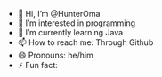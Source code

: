 - 👋 Hi, I’m @HunterOma
- 👀 I’m interested in programming
- 🌱 I’m currently learning Java
- 📫 How to reach me: Through Github
- 😄 Pronouns: he/him
- ⚡ Fun fact: 

<!---
HunterOma/HunterOma is a ✨ special ✨ repository because its `README.md` (this file) appears on your GitHub profile.
You can click the Preview link to take a look at your changes.
--->
